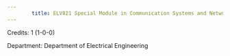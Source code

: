 ```yaml
---
        title: ELV821 Special Module in Communication Systems and Networking-II
---
```

Credits: 1 (1-0-0)

Department: Department of Electrical Engineering

